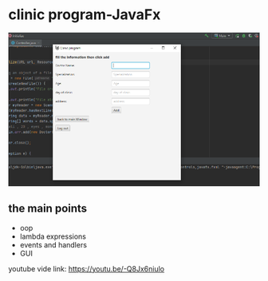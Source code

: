 # clinic program-JavaFx
![image from program](https://github.com/abdelrahman99999/clinic-program-DesktopApp/blob/main/screenshoots/4.png?raw=true)
## the main points
- oop
- lambda expressions
- events and handlers
- GUI

youtube vide link: https://youtu.be/-Q8Jx6niulo
